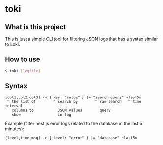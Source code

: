 # toki

## What is this project

This is just a simple CLI tool for filtering JSON logs that has a syntax similar to Loki.

## How to use

```bash
$ toki [logfile]
```

## Syntax

```
[col1,col2,col3] -> { key: "value" } |= "search query" ~last5m
 ^ the list of        ^ search by        ^ raw search   ^ time interval
   columns to           JSON values        query
   show                 in log
```

Example (filter nest.js error logs related to the database in the last 5 minutes):
```
[level,time,msg] -> { level: "error" } |= "database" ~last5m
```